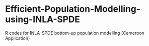# Efficient-Population-Modelling-using-INLA-SPDE
R codes for INLA-SPDE bottom-up population modelling (Cameroon Application)
